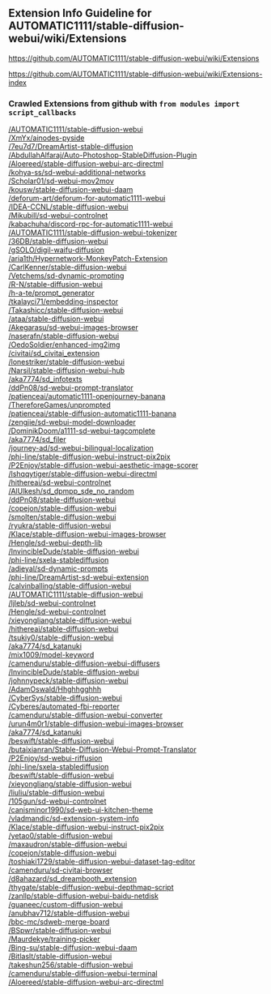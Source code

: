 ## Extension Info Guideline for AUTOMATIC1111/stable-diffusion-webui/wiki/Extensions

https://github.com/AUTOMATIC1111/stable-diffusion-webui/wiki/Extensions

https://github.com/AUTOMATIC1111/stable-diffusion-webui/wiki/Extensions-index

### Crawled Extensions from github with `from modules import script_callbacks`

<a href="https://github.com/AUTOMATIC1111/stable-diffusion-webui">/AUTOMATIC1111/stable-diffusion-webui</a><br>
<a href="https://github.com/XmYx/ainodes-pyside">/XmYx/ainodes-pyside</a><br>
<a href="https://github.com/7eu7d7/DreamArtist-stable-diffusion">/7eu7d7/DreamArtist-stable-diffusion</a><br>
<a href="https://github.com/AbdullahAlfaraj/Auto-Photoshop-StableDiffusion-Plugin">/AbdullahAlfaraj/Auto-Photoshop-StableDiffusion-Plugin</a><br>
<a href="https://github.com/Aloereed/stable-diffusion-webui-arc-directml">/Aloereed/stable-diffusion-webui-arc-directml</a><br>
<a href="https://github.com/kohya-ss/sd-webui-additional-networks">/kohya-ss/sd-webui-additional-networks</a><br>
<a href="https://github.com/Scholar01/sd-webui-mov2mov">/Scholar01/sd-webui-mov2mov</a><br>
<a href="https://github.com/kousw/stable-diffusion-webui-daam">/kousw/stable-diffusion-webui-daam</a><br>
<a href="https://github.com/deforum-art/deforum-for-automatic1111-webui">/deforum-art/deforum-for-automatic1111-webui</a><br>
<a href="https://github.com/IDEA-CCNL/stable-diffusion-webui">/IDEA-CCNL/stable-diffusion-webui</a><br>
<a href="https://github.com/Mikubill/sd-webui-controlnet">/Mikubill/sd-webui-controlnet</a><br>
<a href="https://github.com/kabachuha/discord-rpc-for-automatic1111-webui">/kabachuha/discord-rpc-for-automatic1111-webui</a><br>
<a href="https://github.com/AUTOMATIC1111/stable-diffusion-webui-tokenizer">/AUTOMATIC1111/stable-diffusion-webui-tokenizer</a><br>
<a href="https://github.com/36DB/stable-diffusion-webui">/36DB/stable-diffusion-webui</a><br>
<a href="https://github.com/gSOLO/digil-waifu-diffusion">/gSOLO/digil-waifu-diffusion</a><br>
<a href="https://github.com/aria1th/Hypernetwork-MonkeyPatch-Extension">/aria1th/Hypernetwork-MonkeyPatch-Extension</a><br>
<a href="https://github.com/CarlKenner/stable-diffusion-webui">/CarlKenner/stable-diffusion-webui</a><br>
<a href="https://github.com/Vetchems/sd-dynamic-prompting">/Vetchems/sd-dynamic-prompting</a><br>
<a href="https://github.com/R-N/stable-diffusion-webui">/R-N/stable-diffusion-webui</a><br>
<a href="https://github.com/h-a-te/prompt_generator">/h-a-te/prompt_generator</a><br>
<a href="https://github.com/tkalayci71/embedding-inspector">/tkalayci71/embedding-inspector</a><br>
<a href="https://github.com/Takashicc/stable-diffusion-webui">/Takashicc/stable-diffusion-webui</a><br>
<a href="https://github.com/ataa/stable-diffusion-webui">/ataa/stable-diffusion-webui</a><br>
<a href="https://github.com/Akegarasu/sd-webui-images-browser">/Akegarasu/sd-webui-images-browser</a><br>
<a href="https://github.com/naserafn/stable-diffusion-webui">/naserafn/stable-diffusion-webui</a><br>
<a href="https://github.com/OedoSoldier/enhanced-img2img">/OedoSoldier/enhanced-img2img</a><br>
<a href="https://github.com/civitai/sd_civitai_extension">/civitai/sd_civitai_extension</a><br>
<a href="https://github.com/lonestriker/stable-diffusion-webui">/lonestriker/stable-diffusion-webui</a><br>
<a href="https://github.com/Narsil/stable-diffusion-webui-hub">/Narsil/stable-diffusion-webui-hub</a><br>
<a href="https://github.com/aka7774/sd_infotexts">/aka7774/sd_infotexts</a><br>
<a href="https://github.com/ddPn08/sd-webui-prompt-translator">/ddPn08/sd-webui-prompt-translator</a><br>
<a href="https://github.com/patienceai/automatic1111-openjourney-banana">/patienceai/automatic1111-openjourney-banana</a><br>
<a href="https://github.com/ThereforeGames/unprompted">/ThereforeGames/unprompted</a><br>
<a href="https://github.com/patienceai/stable-diffusion-automatic1111-banana">/patienceai/stable-diffusion-automatic1111-banana</a><br>
<a href="https://github.com/zengjie/sd-webui-model-downloader">/zengjie/sd-webui-model-downloader</a><br>
<a href="https://github.com/DominikDoom/a1111-sd-webui-tagcomplete">/DominikDoom/a1111-sd-webui-tagcomplete</a><br>
<a href="https://github.com/aka7774/sd_filer">/aka7774/sd_filer</a><br>
<a href="https://github.com/journey-ad/sd-webui-bilingual-localization">/journey-ad/sd-webui-bilingual-localization</a><br>
<a href="https://github.com/phi-line/stable-diffusion-webui-instruct-pix2pix">/phi-line/stable-diffusion-webui-instruct-pix2pix</a><br>
<a href="https://github.com/P2Enjoy/stable-diffusion-webui-aesthetic-image-scorer">/P2Enjoy/stable-diffusion-webui-aesthetic-image-scorer</a><br>
<a href="https://github.com/lshqqytiger/stable-diffusion-webui-directml">/lshqqytiger/stable-diffusion-webui-directml</a><br>
<a href="https://github.com/hithereai/sd-webui-controlnet">/hithereai/sd-webui-controlnet</a><br>
<a href="https://github.com/AlUlkesh/sd_dpmpp_sde_no_random">/AlUlkesh/sd_dpmpp_sde_no_random</a><br>
<a href="https://github.com/ddPn08/stable-diffusion-webui">/ddPn08/stable-diffusion-webui</a><br>
<a href="https://github.com/copejon/stable-diffusion-webui">/copejon/stable-diffusion-webui</a><br>
<a href="https://github.com/smolten/stable-diffusion-webui">/smolten/stable-diffusion-webui</a><br>
<a href="https://github.com/ryukra/stable-diffusion-webui">/ryukra/stable-diffusion-webui</a><br>
<a href="https://github.com/Klace/stable-diffusion-webui-images-browser">/Klace/stable-diffusion-webui-images-browser</a><br>
<a href="https://github.com/Hengle/sd-webui-depth-lib">/Hengle/sd-webui-depth-lib</a><br>
<a href="https://github.com/InvincibleDude/stable-diffusion-webui">/InvincibleDude/stable-diffusion-webui</a><br>
<a href="https://github.com/phi-line/sxela-stablediffusion">/phi-line/sxela-stablediffusion</a><br>
<a href="https://github.com/adieyal/sd-dynamic-prompts">/adieyal/sd-dynamic-prompts</a><br>
<a href="https://github.com/phi-line/DreamArtist-sd-webui-extension">/phi-line/DreamArtist-sd-webui-extension</a><br>
<a href="https://github.com/calvinballing/stable-diffusion-webui">/calvinballing/stable-diffusion-webui</a><br>
<a href="https://github.com/AUTOMATIC1111/stable-diffusion-webui">/AUTOMATIC1111/stable-diffusion-webui</a><br>
<a href="https://github.com/ljleb/sd-webui-controlnet">/ljleb/sd-webui-controlnet</a><br>
<a href="https://github.com/Hengle/sd-webui-controlnet">/Hengle/sd-webui-controlnet</a><br>
<a href="https://github.com/xieyongliang/stable-diffusion-webui">/xieyongliang/stable-diffusion-webui</a><br>
<a href="https://github.com/hithereai/stable-diffusion-webui">/hithereai/stable-diffusion-webui</a><br>
<a href="https://github.com/tsukiy0/stable-diffusion-webui">/tsukiy0/stable-diffusion-webui</a><br>
<a href="https://github.com/aka7774/sd_katanuki">/aka7774/sd_katanuki</a><br>
<a href="https://github.com/mix1009/model-keyword">/mix1009/model-keyword</a><br>
<a href="https://github.com/camenduru/stable-diffusion-webui-diffusers">/camenduru/stable-diffusion-webui-diffusers</a><br>
<a href="https://github.com/InvincibleDude/stable-diffusion-webui">/InvincibleDude/stable-diffusion-webui</a><br>
<a href="https://github.com/johnnypeck/stable-diffusion-webui">/johnnypeck/stable-diffusion-webui</a><br>
<a href="https://github.com/AdamOswald/Hhghhgghhh">/AdamOswald/Hhghhgghhh</a><br>
<a href="https://github.com/CyberSys/stable-diffusion-webui">/CyberSys/stable-diffusion-webui</a><br>
<a href="https://github.com/Cyberes/automated-fbi-reporter">/Cyberes/automated-fbi-reporter</a><br>
<a href="https://github.com/camenduru/stable-diffusion-webui-converter">/camenduru/stable-diffusion-webui-converter</a><br>
<a href="https://github.com/urun4m0r1/stable-diffusion-webui-images-browser">/urun4m0r1/stable-diffusion-webui-images-browser</a><br>
<a href="https://github.com/aka7774/sd_katanuki">/aka7774/sd_katanuki</a><br>
<a href="https://github.com/beswift/stable-diffusion-webui">/beswift/stable-diffusion-webui</a><br>
<a href="https://github.com/butaixianran/Stable-Diffusion-Webui-Prompt-Translator">/butaixianran/Stable-Diffusion-Webui-Prompt-Translator</a><br>
<a href="https://github.com/P2Enjoy/sd-webui-riffusion">/P2Enjoy/sd-webui-riffusion</a><br>
<a href="https://github.com/phi-line/sxela-stablediffusion">/phi-line/sxela-stablediffusion</a><br>
<a href="https://github.com/beswift/stable-diffusion-webui">/beswift/stable-diffusion-webui</a><br>
<a href="https://github.com/xieyongliang/stable-diffusion-webui">/xieyongliang/stable-diffusion-webui</a><br>
<a href="https://github.com/liuliu/stable-diffusion-webui">/liuliu/stable-diffusion-webui</a><br>
<a href="https://github.com/105gun/sd-webui-controlnet">/105gun/sd-webui-controlnet</a><br>
<a href="https://github.com/canisminor1990/sd-web-ui-kitchen-theme">/canisminor1990/sd-web-ui-kitchen-theme</a><br>
<a href="https://github.com/vladmandic/sd-extension-system-info">/vladmandic/sd-extension-system-info</a><br>
<a href="https://github.com/Klace/stable-diffusion-webui-instruct-pix2pix">/Klace/stable-diffusion-webui-instruct-pix2pix</a><br>
<a href="https://github.com/yetao0/stable-diffusion-webui">/yetao0/stable-diffusion-webui</a><br>
<a href="https://github.com/maxaudron/stable-diffusion-webui">/maxaudron/stable-diffusion-webui</a><br>
<a href="https://github.com/copejon/stable-diffusion-webui">/copejon/stable-diffusion-webui</a><br>
<a href="https://github.com/toshiaki1729/stable-diffusion-webui-dataset-tag-editor">/toshiaki1729/stable-diffusion-webui-dataset-tag-editor</a><br>
<a href="https://github.com/camenduru/sd-civitai-browser">/camenduru/sd-civitai-browser</a><br>
<a href="https://github.com/d8ahazard/sd_dreambooth_extension">/d8ahazard/sd_dreambooth_extension</a><br>
<a href="https://github.com/thygate/stable-diffusion-webui-depthmap-script">/thygate/stable-diffusion-webui-depthmap-script</a><br>
<a href="https://github.com/zanllp/stable-diffusion-webui-baidu-netdisk">/zanllp/stable-diffusion-webui-baidu-netdisk</a><br>
<a href="https://github.com/guaneec/custom-diffusion-webui">/guaneec/custom-diffusion-webui</a><br>
<a href="https://github.com/anubhav712/stable-diffusion-webui">/anubhav712/stable-diffusion-webui</a><br>
<a href="https://github.com/bbc-mc/sdweb-merge-board">/bbc-mc/sdweb-merge-board</a><br>
<a href="https://github.com/BSpwr/stable-diffusion-webui">/BSpwr/stable-diffusion-webui</a><br>
<a href="https://github.com/Maurdekye/training-picker">/Maurdekye/training-picker</a><br>
<a href="https://github.com/Bing-su/stable-diffusion-webui-daam">/Bing-su/stable-diffusion-webui-daam</a><br>
<a href="https://github.com/Bitlaslt/stable-diffusion-webui">/Bitlaslt/stable-diffusion-webui</a><br>
<a href="https://github.com/takeshun256/stable-diffusion-webui">/takeshun256/stable-diffusion-webui</a><br>
<a href="https://github.com/camenduru/stable-diffusion-webui-terminal">/camenduru/stable-diffusion-webui-terminal</a><br>
<a href="https://github.com/Aloereed/stable-diffusion-webui-arc-directml">/Aloereed/stable-diffusion-webui-arc-directml</a><br>
